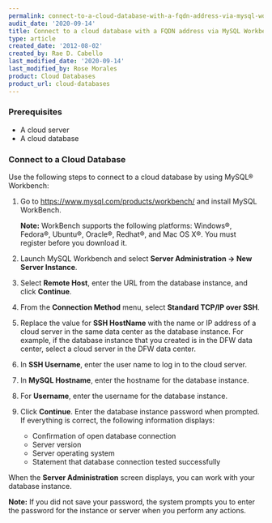 ```yaml
---
permalink: connect-to-a-cloud-database-with-a-fqdn-address-via-mysql-workbench
audit_date: '2020-09-14'
title: Connect to a cloud database with a FQDN address via MySQL Workbench
type: article
created_date: '2012-08-02'
created_by: Rae D. Cabello
last_modified_date: '2020-09-14'
last_modified_by: Rose Morales
product: Cloud Databases
product_url: cloud-databases
---
```


### Prerequisites

- A cloud server
- A cloud database

### Connect to a Cloud Database

Use the following steps to connect to a cloud database by using MySQL&reg; Workbench:

1. Go to <https://www.mysql.com/products/workbench/> and install MySQL WorkBench.

    **Note:** WorkBench supports the following platforms: Windows&reg;,
    Fedora&reg;, Ubuntu&reg;, Oracle&reg;, Redhat&reg;, and Mac OS X&reg;.
    You must register before you download it.

2. Launch MySQL Workbench and select **Server Administration -> New Server Instance**.

3. Select **Remote Host**, enter the URL from the database instance, and click **Continue**.

4. From the **Connection Method** menu, select **Standard TCP/IP over SSH**.

5. Replace the value for **SSH HostName** with the name or IP address of a cloud
    server in the same data center as the database instance. For example, if the
    database instance that you created is in the DFW data center, select a cloud
    server in the DFW data center.

6. In **SSH Username**, enter the user name to log in to the cloud server.

7. In **MySQL Hostname**, enter the hostname for the database instance.

8. For **Username**, enter the username for the database instance.

9. Click **Continue**. Enter the database instance password when prompted. If
    everything is correct, the following information displays:

     - Confirmation of open database connection
     - Server version
     - Server operating system
     - Statement that database connection tested successfully

When the **Server Administration** screen displays, you can work with your database instance.

**Note:** If you did not save your password, the system prompts you to enter the password
for the instance or server when you perform any actions.

